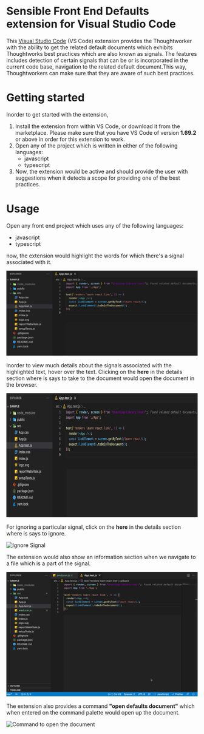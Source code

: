 # Sensible Front End Defaults extension for Visual Studio Code

This [Visual Studio Code](https://code.visualstudio.com/) (VS Code) extension provides the Thoughtworker with the ability to get the related default documents which exhibits Thoughtworks best practices which are also known as signals. The features includes detection of certain signals that can be or is incorporated in the current code base, navigation to the related default document.This way, Thoughtworkers can make sure that they are aware of such best practices.

# Getting started

Inorder to get started with the extension,

1. Install the extension from within VS Code, or download it from the marketplace. Please make sure that you have VS Code of version **1.69.2** or above in order for this extension to work.
2. Open any of the project which is written in either of the following languages:
   - javascript
   - typescript
3. Now, the extension would be active and should provide the user with suggestions when it detects a scope for providing one of the best practices.

# Usage

Open any front end project which uses any of the following languages:

- javascript
- typescript
<p>now, the extension would highlight the words for which there's a signal associated with it.</p>

![Text Highlight](images/highlight.png)

Inorder to view much details about the signals associated with the highlighted text, hover over the text. Clicking on the **here** in the details section where is says to take to the document would open the document in the browser.

![Signal Hint](images/giveHint.gif)

For ignoring a particular signal, click on the **here** in the details section where is says to ignore.

![Ignore Signal](images/ignore1.gif)

The extension would also show an information section when we navigate to a file which is a part of the signal.

![Show signals associated with a file](images/signalsfiles.gif)

The extension also provides a command **"open defaults document"** which when entered on the command palette would open up the document.

![Command to open the document](images/openingDocument.gif)
